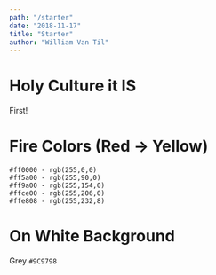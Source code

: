 ```yaml
---
path: "/starter"
date: "2018-11-17"
title: "Starter"
author: "William Van Til"
---
```


# Holy Culture it IS

First!

# Fire Colors (Red -> Yellow)

```
#ff0000 - rgb(255,0,0)
#ff5a00 - rgb(255,90,0)
#ff9a00 - rgb(255,154,0)
#ffce00 - rgb(255,206,0)
#ffe808 - rgb(255,232,8)
```

# On White Background

Grey
`#9C9798`
